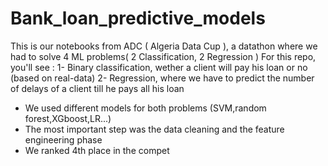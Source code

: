 # Bank_loan_predictive_models
This is our notebooks from ADC ( Algeria Data Cup ), a datathon where we had to solve 4 ML problems( 2 Classification, 2 Regression ) 
For this repo, you'll see : 
 1- Binary classification, wether a client will pay his loan or no (based on real-data)
 2- Regression, where we have to predict the number of delays of a client till he pays all his loan 

- We used different models for both problems (SVM,random forest,XGboost,LR...) 
- The most important step was the data cleaning and the feature engineering phase
- We ranked 4th place in the compet
